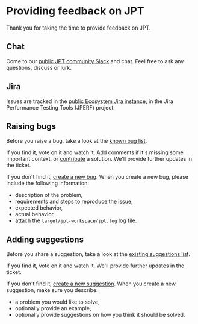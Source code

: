 # Providing feedback on JPT

Thank you for taking the time to provide feedback on JPT.

## Chat
Come to our [public JPT community Slack][slack-invite] and chat.
Feel free to ask any questions, discuss or lurk.

## Jira

Issues are tracked in the [public Ecosystem Jira instance][ecosystem-jira],
in the Jira Performance Testing Tools (JPERF) project.

## Raising bugs

Before you raise a bug, take a look at the [known bug list][bug-list].

If you find it, vote on it and watch it. Add comments if it's missing
some important context, or [contribute][article-contributing] a solution.
We'll provide further updates in the ticket.

If you don't find it, [create a new bug][bug-create]. When you create a
new bug, please include the following information:

* description of the problem,
* requirements and steps to reproduce the issue,
* expected behavior,
* actual behavior,
* attach the `target/jpt-workspace/jpt.log` log file.

## Adding suggestions

Before you share a suggestion, take a look at the
[existing suggestions list][suggestion-list].

If you find it, vote on it and watch it. We'll provide further updates
in the ticket.

If you don't find it, [create a new suggestion][suggestion-create]. When
you create a new suggestion, make sure you describe:

* a problem you would like to solve,
* optionally provide an example,
* optionally provide suggestions on how you think it should be solved.

[slack-invite]: http://go.atlassian.com/jpt-slack
[article-contributing]: CONTRIBUTING.md
[ecosystem-jira]: https://ecosystem.atlassian.net/secure/RapidBoard.jspa?rapidView=457&projectKey=JPERF&view=planning
[suggestion-list]: https://ecosystem.atlassian.net/issues/?filter=61606
[suggestion-create]: https://ecosystem.atlassian.net/secure/CreateIssue!default.jspa?projectKey=JPERF&issuetype=11500
[bug-list]: https://ecosystem.atlassian.net/issues/?filter=61607
[bug-create]: https://ecosystem.atlassian.net/secure/CreateIssue\!default.jspa?projectKey=JPERF&issuetype=1
